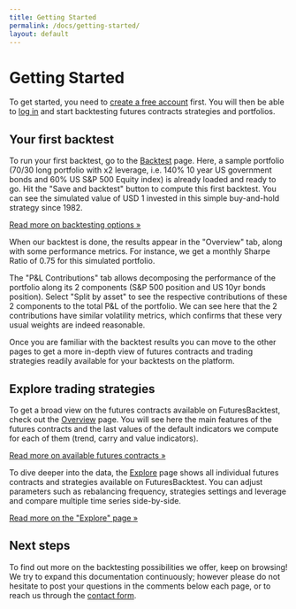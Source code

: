 ```yaml
---
title: Getting Started
permalink: /docs/getting-started/
layout: default
---
```


# Getting Started

To get started, you need to [create a free account](/signup) first. You will then be able to [log in](/login) and start backtesting futures contracts strategies and portfolios.

## Your first backtest

To run your first backtest, go to the [Backtest](/backtest) page. Here, a sample portfolio (70/30 long portfolio with x2 leverage, i.e. 140% 10 year US government bonds and 60% US S&P 500 Equity index) is already loaded and ready to go. Hit the "Save and backtest" button to compute this first backtest. You can see the simulated value of USD 1 invested in this simple buy-and-hold strategy since 1982.

[Read more on backtesting options &raquo;](/docs/backtest/)

When our backtest is done, the results appear in the "Overview" tab, along with some performance metrics. For instance, we get a monthly Sharpe Ratio of 0.75 for this simulated portfolio. 

The "P&L Contributions" tab allows decomposing the performance of the portfolio along its 2 components (S&P 500 position and US 10yr bonds position). Select "Split by asset" to see the respective contributions of these 2 components to the total P&L of the portfolio. We can see here that the 2 contributions have similar volatility metrics, which confirms that these very usual weights are indeed reasonable.

Once you are familiar with the backtest results you can move to the other pages to get a more in-depth view of futures contracts and trading strategies readily available for your backtests on the platform.

## Explore trading strategies

To get a broad view on the futures contracts available on FuturesBacktest, check out the [Overview](/overview) page. You will see here the main features of the futures contracts and the last values of the default indicators we compute for each of them (trend, carry and  value indicators).

[Read more on available futures contracts &raquo;](/docs/contracts/)

To dive deeper into the data, the [Explore](/explore) page shows all individual futures contracts and strategies available on FuturesBacktest. You can adjust parameters such as rebalancing frequency, strategies settings and leverage and compare multiple time series side-by-side. 

[Read more on the "Explore" page &raquo;](/docs/explore/) 

## Next steps

To find out more on the backtesting possibilities we offer, keep on browsing! We try to expand this documentation continuously; however please do not hesitate to post your questions in the comments below each page, or to reach us through the [contact form](/contact).